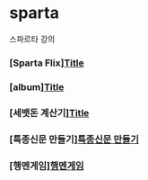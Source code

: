 # sparta
스파르타 강의

### [Sparta Flix][Title](spartaflix/index.html)
### [album][Title](album/index.html)
### [세뱃돈 계산기][Title](세뱃돈계산기/index.html)
### [특종신문 만들기][특종신문 만들기](apiNews/index.html)
### [행멘게임][행멘게임](hangman/index.html)